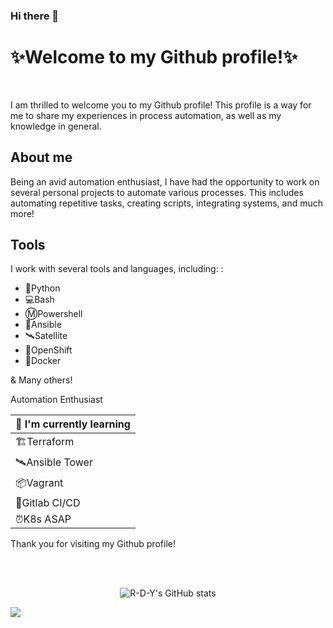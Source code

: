 ### Hi there 👋


# ✨Welcome to my Github profile!✨
<br>

I am thrilled to welcome you to my Github profile! This profile is a way for me to share my experiences in process automation, as well as my knowledge in general.


## About me

Being an avid automation enthusiast, I have had the opportunity to work on several personal projects to automate various processes. This includes automating repetitive tasks, creating scripts, integrating systems, and much more!

## Tools

I work with several tools and languages, including: :

- 🐍Python
- 💻Bash
- ⓂPowershell
- 🤖Ansible
- 🛰Satellite
- 🔧OpenShift
- 🐳Docker

& Many others!



Automation Enthusiast           

| 🌱 I'm currently learning|
|-------------------------------------|
| 🏗️Terraform |
| 🛰️Ansible Tower |
| 📦Vagrant |
| 🚀Gitlab CI/CD |
| ⏰K8s ASAP |


Thank you for visiting my Github profile!

<br><br>

<div style="text-align:center">
  <img src="https://github-readme-stats.vercel.app/api?username=R-D-Y&theme=merko" alt="R-D-Y's GitHub stats">
</div>

![](https://komarev.com/ghpvc/?username=R-D-Y&color=blue)


<!--
**R-D-Y/R-D-Y** is a ✨ _special_ ✨ repository because its `README.md` (this file) appears on your GitHub profile.

Here are some ideas to get you started:

- 🔭 I’m currently working on ...
- 🌱 I’m currently learning ...
- 👯 I’m looking to collaborate on ...
- 🤔 I’m looking for help with ...
- 💬 Ask me about ...
- 📫 How to reach me: ...
- 😄 Pronouns: ...
- ⚡ Fun fact: ...
-->
